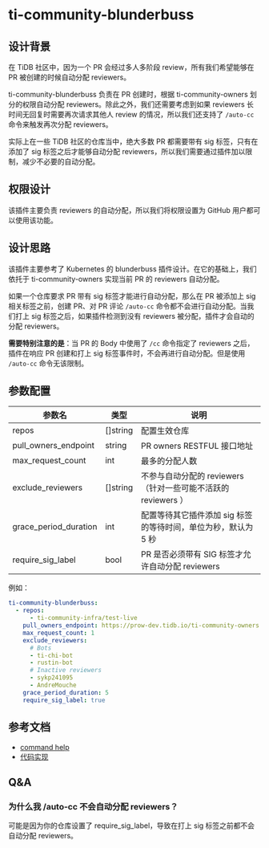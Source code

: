 # ti-community-blunderbuss

## 设计背景

在 TiDB 社区中，因为一个 PR 会经过多人多阶段 review，所有我们希望能够在 PR 被创建的时候自动分配 reviewers。

ti-community-blunderbuss 负责在 PR 创建时，根据 ti-community-owners 划分的权限自动分配 reviewers。除此之外，我们还需要考虑到如果 reviewers 长时间无回复时需要再次请求其他人 review 的情况，所以我们还支持了 `/auto-cc` 命令来触发再次分配 reviewers。

实际上在一些 TiDB 社区的仓库当中，绝大多数 PR 都需要带有 sig 标签，只有在添加了 sig 标签之后才能够自动分配 reviewers，所以我们需要通过插件加以限制，减少不必要的自动分配。

## 权限设计

该插件主要负责 reviewers 的自动分配，所以我们将权限设置为 GitHub 用户都可以使用该功能。

## 设计思路

该插件主要参考了 Kubernetes 的 blunderbuss 插件设计。在它的基础上，我们依托于 ti-community-owners 实现当前 PR 的 reviewers 自动分配。

如果一个仓库要求 PR 带有 sig 标签才能进行自动分配，那么在 PR 被添加上 sig 相关标签之前，创建 PR、对 PR 评论 `/auto-cc` 命令都不会进行自动分配。当我们打上 sig 标签之后，如果插件检测到没有 reviewers 被分配，插件才会自动的分配 reviewers。

**需要特别注意的是**：当 PR 的 Body 中使用了 `/cc` 命令指定了 reviewers 之后，插件在响应 PR 创建和打上 sig 标签事件时，不会再进行自动分配。但是使用 `/auto-cc` 命令无该限制。

## 参数配置

| 参数名               | 类型     | 说明                                                        |
| -------------------- | -------- | --------------------------------------------------------- |
| repos                | []string | 配置生效仓库                                                |
| pull_owners_endpoint | string   | PR owners RESTFUL 接口地址                                 |
| max_request_count    | int      | 最多的分配人数                                              |
| exclude_reviewers    | []string | 不参与自动分配的 reviewers（针对一些可能不活跃的 reviewers ）   |
| grace_period_duration| int      | 配置等待其它插件添加 sig 标签的等待时间，单位为秒，默认为 5 秒    |
| require_sig_label    | bool     | PR 是否必须带有 SIG 标签才允许自动分配 reviewers               |

例如：

```yml
ti-community-blunderbuss:
  - repos:
      - ti-community-infra/test-live
    pull_owners_endpoint: https://prow-dev.tidb.io/ti-community-owners
    max_request_count: 1
    exclude_reviewers:
      # Bots
      - ti-chi-bot
      - rustin-bot
      # Inactive reviewers
      - sykp241095
      - AndreMouche
    grace_period_duration: 5
    require_sig_label: true
```

## 参考文档

- [command help](https://prow.tidb.io/command-help?repo=ti-community-infra%2Fconfigs#auto_cc)
- [代码实现](https://github.com/ti-community-infra/tichi/tree/master/internal/pkg/externalplugins/blunderbuss)

## Q&A

### 为什么我 /auto-cc 不会自动分配 reviewers？

可能是因为你的仓库设置了 require_sig_label，导致在打上 sig 标签之前都不会自动分配 reviewers。
